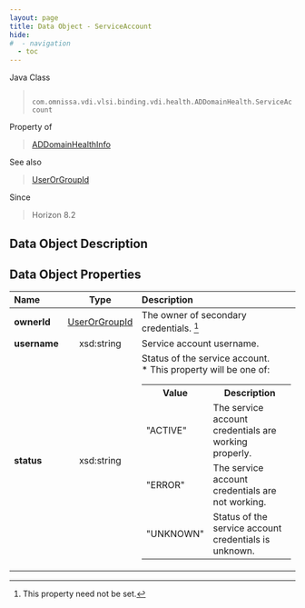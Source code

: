 ```yaml
---
layout: page
title: Data Object - ServiceAccount
hide:
#  - navigation
  - toc
---
```






Java Class
> ` com.omnissa.vdi.vlsi.binding.vdi.health.ADDomainHealth.ServiceAccount`

Property of
> [ADDomainHealthInfo](vdi.health.ADDomainHealth.ADDomainHealthInfo.md#field_detail)

See also
> [UserOrGroupId](vdi.entity.UserOrGroupId.md)

Since
> Horizon 8.2


## Data Object Description

## Data Object Properties

 Name | Type | Description
:---|:---:|:---
**ownerId**| [UserOrGroupId](vdi.entity.UserOrGroupId.md)|  The owner of secondary credentials. [^1]
**username**|  xsd:string|  Service account username.
**status**|  xsd:string|  Status of the service account.<br>* This property will be one of:<br><table><tr><th>Value</th><th>Description</th></tr><tr><td>"ACTIVE"</td><td>The service account credentials are working properly.</td></tr><tr><td>"ERROR"</td><td>The service account credentials are not working.</td></tr><tr><td>"UNKNOWN"</td><td>Status of the service account credentials is unknown.</td></tr></table>


 


[^1]: This property need not be set.